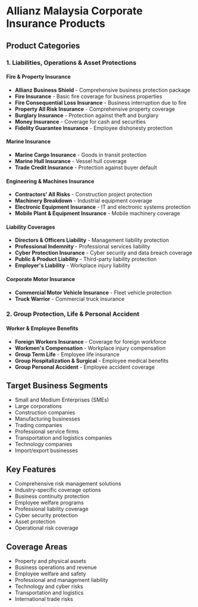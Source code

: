 # Allianz Malaysia Corporate Insurance Products

## Product Categories

### 1. Liabilities, Operations & Asset Protections

#### Fire & Property Insurance
- **Allianz Business Shield** - Comprehensive business protection package
- **Fire Insurance** - Basic fire coverage for business properties
- **Fire Consequential Loss Insurance** - Business interruption due to fire
- **Property All Risk Insurance** - Comprehensive property coverage
- **Burglary Insurance** - Protection against theft and burglary
- **Money Insurance** - Coverage for cash and securities
- **Fidelity Guarantee Insurance** - Employee dishonesty protection

#### Marine Insurance
- **Marine Cargo Insurance** - Goods in transit protection
- **Marine Hull Insurance** - Vessel hull coverage
- **Trade Credit Insurance** - Protection against buyer default

#### Engineering & Machines Insurance
- **Contractors' All Risks** - Construction project protection
- **Machinery Breakdown** - Industrial equipment coverage
- **Electronic Equipment Insurance** - IT and electronic systems protection
- **Mobile Plant & Equipment Insurance** - Mobile machinery coverage

#### Liability Coverages
- **Directors & Officers Liability** - Management liability protection
- **Professional Indemnity** - Professional services liability
- **Cyber Protection Insurance** - Cyber security and data breach coverage
- **Public & Product Liability** - Third-party liability protection
- **Employer's Liability** - Workplace injury liability

#### Corporate Motor Insurance
- **Commercial Motor Vehicle Insurance** - Fleet vehicle protection
- **Truck Warrior** - Commercial truck insurance

### 2. Group Protection, Life & Personal Accident

#### Worker & Employee Benefits
- **Foreign Workers Insurance** - Coverage for foreign workforce
- **Workmen's Compensation** - Workplace injury compensation
- **Group Term Life** - Employee life insurance
- **Group Hospitalization & Surgical** - Employee medical benefits
- **Group Personal Accident** - Employee accident coverage

## Target Business Segments
- Small and Medium Enterprises (SMEs)
- Large corporations
- Construction companies
- Manufacturing businesses
- Trading companies
- Professional service firms
- Transportation and logistics companies
- Technology companies
- Import/export businesses

## Key Features
- Comprehensive risk management solutions
- Industry-specific coverage options
- Business continuity protection
- Employee welfare programs
- Professional liability coverage
- Cyber security protection
- Asset protection
- Operational risk coverage

## Coverage Areas
- Property and physical assets
- Business operations and revenue
- Employee welfare and safety
- Professional and management liability
- Technology and cyber risks
- Transportation and logistics
- International trade risks